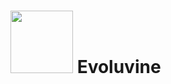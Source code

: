 

<h1>
  <img src="https://www.thiings.co/_next/image?url=https%3A%2F%2Flftz25oez4aqbxpq.public.blob.vercel-storage.com%2Fimage-yCogwSQlY0yOH10z4TDPhQiTwI6EFY.png&w=2048&q=75" width="100"/>
  Evoluvine
</h1>
